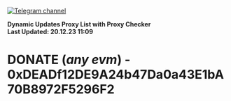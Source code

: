 [![Telegram channel](https://img.shields.io/endpoint?url=https://runkit.io/damiankrawczyk/telegram-badge/branches/master?url=https://t.me/n4z4v0d)](https://t.me/n4z4v0d) 

**Dynamic Updates Proxy List with Proxy Checker**  
**Last Updated: 20.12.23 11:09**

# DONATE (_any evm_) - 0xDEADf12DE9A24b47Da0a43E1bA70B8972F5296F2
